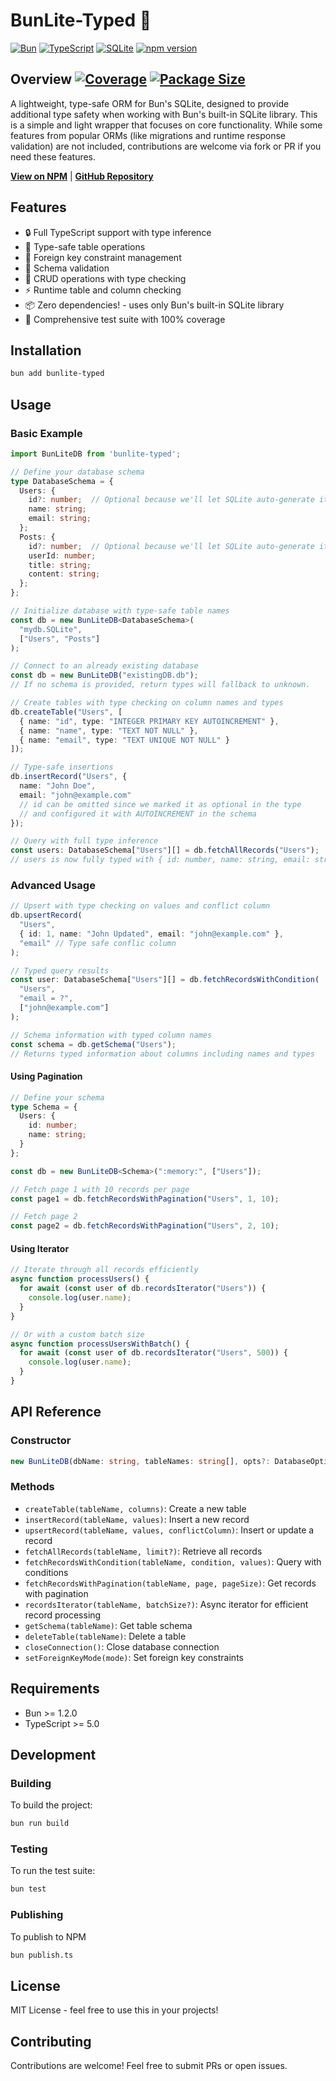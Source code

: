 # BunLite-Typed 🚀
[![Bun](https://img.shields.io/badge/Bun-%23000000.svg?style=for-the-badge&logo=bun&logoColor=white)](https://bun.sh)
[![TypeScript](https://img.shields.io/badge/typescript-%23007ACC.svg?style=for-the-badge&logo=typescript&logoColor=white)](https://www.typescriptlang.org/)
[![SQLite](https://img.shields.io/badge/sqlite-%2307405e.svg?style=for-the-badge&logo=sqlite&logoColor=white)](https://www.sqlite.org/)
[![npm version](https://img.shields.io/npm/v/bunlite-typed.svg?style=for-the-badge)](https://www.npmjs.com/package/bunlite-typed)

## Overview [![Coverage](https://img.shields.io/badge/coverage-100%25-brightgreen.svg)](https://github.com/Shiv-SB/BunLite-Typed) [![Package Size](https://img.shields.io/badge/size-33%20KB-blue.svg)](https://www.npmjs.com/package/bunlite-typed)

A lightweight, type-safe ORM for Bun's SQLite, designed to provide additional type safety when working with Bun's built-in SQLite library.
This is a simple and light wrapper that focuses on core functionality. While some features from popular ORMs (like migrations and runtime response validation) are not included, contributions are welcome via fork or PR if you need these features.

**[View on NPM](https://www.npmjs.com/package/bunlite-typed)** | **[GitHub Repository](https://github.com/Shiv-SB/BunLite-Typed)**

## Features
- 🔒 Full TypeScript support with type inference
- 🎯 Type-safe table operations
- 🚦 Foreign key constraint management
- 📝 Schema validation
- 🔄 CRUD operations with type checking
- ⚡ Runtime table and column checking
- 📦 Zero dependencies! - uses only Bun's built-in SQLite library
- 🧪 Comprehensive test suite with 100% coverage

## Installation

```bash
bun add bunlite-typed
```

## Usage

### Basic Example

```typescript
import BunLiteDB from 'bunlite-typed';

// Define your database schema
type DatabaseSchema = {
  Users: {
    id?: number;  // Optional because we'll let SQLite auto-generate it
    name: string;
    email: string;
  };
  Posts: {
    id?: number;  // Optional because we'll let SQLite auto-generate it
    userId: number;
    title: string;
    content: string;
  };
};

// Initialize database with type-safe table names
const db = new BunLiteDB<DatabaseSchema>(
  "mydb.SQLite",
  ["Users", "Posts"]
);

// Connect to an already existing database
const db = new BunLiteDB("existingDB.db");
// If no schema is provided, return types will fallback to unknown.

// Create tables with type checking on column names and types
db.createTable("Users", [
  { name: "id", type: "INTEGER PRIMARY KEY AUTOINCREMENT" },
  { name: "name", type: "TEXT NOT NULL" },
  { name: "email", type: "TEXT UNIQUE NOT NULL" }
]);

// Type-safe insertions
db.insertRecord("Users", {
  name: "John Doe",
  email: "john@example.com"
  // id can be omitted since we marked it as optional in the type
  // and configured it with AUTOINCREMENT in the schema
});

// Query with full type inference
const users: DatabaseSchema["Users"][] = db.fetchAllRecords("Users");
// users is now fully typed with { id: number, name: string, email: string }[]
```

### Advanced Usage

```typescript
// Upsert with type checking on values and conflict column
db.upsertRecord(
  "Users",
  { id: 1, name: "John Updated", email: "john@example.com" },
  "email" // Type safe conflic column
);

// Typed query results
const user: DatabaseSchema["Users"][] = db.fetchRecordsWithCondition(
  "Users",
  "email = ?",
  ["john@example.com"]
);

// Schema information with typed column names
const schema = db.getSchema("Users");
// Returns typed information about columns including names and types
```

#### Using Pagination

```typescript
// Define your schema
type Schema = {
  Users: {
    id: number;
    name: string;
  }
};

const db = new BunLiteDB<Schema>(":memory:", ["Users"]);

// Fetch page 1 with 10 records per page
const page1 = db.fetchRecordsWithPagination("Users", 1, 10);

// Fetch page 2
const page2 = db.fetchRecordsWithPagination("Users", 2, 10);
```

#### Using Iterator

```typescript
// Iterate through all records efficiently
async function processUsers() {
  for await (const user of db.recordsIterator("Users")) {
    console.log(user.name);
  }
}

// Or with a custom batch size
async function processUsersWithBatch() {
  for await (const user of db.recordsIterator("Users", 500)) {
    console.log(user.name);
  }
}
```

## API Reference

### Constructor
```typescript
new BunLiteDB(dbName: string, tableNames: string[], opts?: DatabaseOptions)
```

### Methods
- `createTable(tableName, columns)`: Create a new table
- `insertRecord(tableName, values)`: Insert a new record
- `upsertRecord(tableName, values, conflictColumn)`: Insert or update a record
- `fetchAllRecords(tableName, limit?)`: Retrieve all records
- `fetchRecordsWithCondition(tableName, condition, values)`: Query with conditions
- `fetchRecordsWithPagination(tableName, page, pageSize)`: Get records with pagination
- `recordsIterator(tableName, batchSize?)`: Async iterator for efficient record processing
- `getSchema(tableName)`: Get table schema
- `deleteTable(tableName)`: Delete a table
- `closeConnection()`: Close database connection
- `setForeignKeyMode(mode)`: Set foreign key constraints

## Requirements
- Bun >= 1.2.0
- TypeScript >= 5.0

## Development

### Building
To build the project:
```bash
bun run build
```

### Testing
To run the test suite:
```bash
bun test
```

### Publishing
To publish to NPM
```bash
bun publish.ts
```

## License
MIT License - feel free to use this in your projects!

## Contributing
Contributions are welcome! Feel free to submit PRs or open issues.
